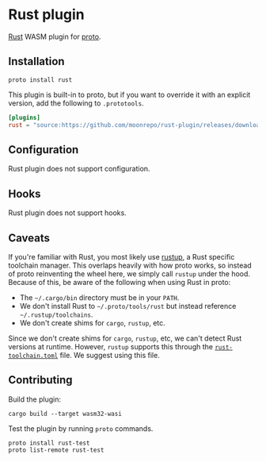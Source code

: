 # Rust plugin

[Rust](https://www.rust-lang.org/) WASM plugin for [proto](https://github.com/moonrepo/proto).

## Installation

```shell
proto install rust
```

This plugin is built-in to proto, but if you want to override it with an explicit version, add the following to `.prototools`.

```toml
[plugins]
rust = "source:https://github.com/moonrepo/rust-plugin/releases/download/vX.Y.Z/rust_plugin.wasm"
```

## Configuration

Rust plugin does not support configuration.

## Hooks

Rust plugin does not support hooks.

## Caveats

If you're familiar with Rust, you most likely use [rustup](https://rustup.rs), a Rust specific toolchain manager. This overlaps heavily with how proto works, so instead of proto reinventing the wheel here, we simply call `rustup` under the hood. Because of this, be aware of the following when using Rust in proto:

- The `~/.cargo/bin` directory must be in your `PATH`.
- We don't install Rust to `~/.proto/tools/rust` but instead reference `~/.rustup/toolchains`.
- We don't create shims for `cargo`, `rustup`, etc.

Since we don't create shims for `cargo`, `rustup`, etc, we can't detect Rust versions at runtime. However, `rustup` supports this through the
[`rust-toolchain.toml`](https://rust-lang.github.io/rustup/overrides.html#the-toolchain-file) file. We suggest using this file.

## Contributing

Build the plugin:

```shell
cargo build --target wasm32-wasi
```

Test the plugin by running `proto` commands.

```shell
proto install rust-test
proto list-remote rust-test
```
